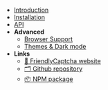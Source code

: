 * [Introduction](/)
* [Installation](/installation.md)
* [API](/api.md)
* **Advanced**
  * [Browser Support](/browser_support.md)
  * [Themes & Dark mode](/theme.md)
* **Links**
    * [ 📘 FriendlyCaptcha website](https://friendlycaptcha.com)
    * [ 🗂️ Github repository](https://github.com/gzuidhof/friendly-challenge)
    * [ 📦 NPM package](https://www.npmjs.com/package/friendly-challenge)
